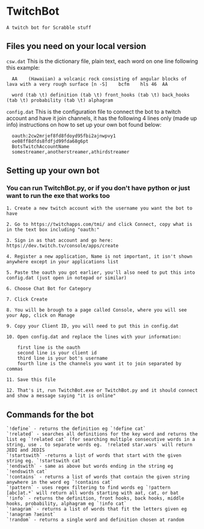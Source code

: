 # TwitchBot 
`A twitch bot for Scrabble stuff`

## Files you need on your local version

  `csw.dat`
   This is the dictionary file, plain text, each word on one line following this example:
      
      AA	(Hawaiian) a volcanic rock consisting of angular blocks of lava with a very rough surface [n -S]	bcfm	hls	46	AA
      
      word (tab \t) definition (tab \t) front_hooks (tab \t) back_hooks (tab \t) probability (tab \t) alphagram
      
  `config.dat`
   This is the configuration file to connect the bot to a twitch account and have it join channels, it has the following 4 lines only (made up info) instructions on how to set up your own bot found below:
    
      oauth:2cw2mrjef8fd8fdoyd95fbi2ajnwpvy1
      oe08ff8dfds8fdfjd99fda68g6pt
      BotsTwitchAccountName
      somestreamer,anotherstreamer,athirdstreamer
      
    
## Setting up your own bot 
### You can run TwitchBot.py, or if you don't have python or just want to run the exe that works too

  	1. Create a new twitch account with the username you want the bot to have

  	2. Go to https://twitchapps.com/tmi/ and click Connect, copy what is in the text box including "oauth:"

  	3. Sign in as that account and go here: https://dev.twitch.tv/console/apps/create

  	4. Register a new application, Name is not important, it isn't shown anywhere except in your applications list

  	5. Paste the oauth you got earlier, you'll also need to put this into config.dat (just open in notepad or similar)

  	6. Choose Chat Bot for Category

  	7. Click Create

  	8. You will be brough to a page called Console, where you will see your App, click on Manage

  	9. Copy your Client ID, you will need to put this in config.dat

  	10. Open config.dat and replace the lines with your information:
	  	
		first line is the oauth
	  	second line is your client id
	  	third line is your bot's username
	  	fourth line is the channels you want it to join separated by commas

  	11. Save this file

  	12. That's it, run TwitchBot.exe or TwitchBot.py and it should connect and show a message saying "it is online"
  

## Commands for the bot

	`!define` - returns the definition eg `!define cat`
	`!related` - searches all definitions for the key word and returns the list eg `!related cat` (for searching multiple consecutive words in a string, use . to separate words eg. `!related star.wars` will return JEDI and JEDIS
	`!startswith` -returns a list of words that start with the given string eg. `!startswith cat`
	`!endswith` - same as above but words ending in the string eg `!endswith cat`
	`!contains` - returns a list of words that contain the given string anywhere in the word eg `!contains cat`
	`!pattern` - uses regex filtering to find words eg `!pattern [abc]at.*` will return all words starting with aat, cat, or bat
	`!info` - returns the definition, front hooks, back hooks, middle hooks, probability, alphagram eg `!info cat`
	`!anagram` - returns a list of words that fit the letters given eg `!anagram ?aeinst`
	`!random` - returns a single word and definition chosen at random
